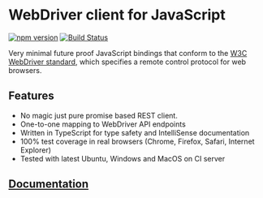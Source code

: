 # WebDriver client for JavaScript

[![npm version](https://badge.fury.io/js/w3c-webdriver.svg)](https://badge.fury.io/js/w3c-webdriver)
[![Build Status](https://dev.azure.com/w3c-webdriver/w3c-webdriver/_apis/build/status/w3c-webdriver.w3c-webdriver?branchName=master)](https://dev.azure.com/w3c-webdriver/w3c-webdriver/_build/latest?definitionId=1&branchName=master)

Very minimal future proof JavaScript bindings
that conform to the [W3C WebDriver standard](https://www.w3.org/TR/webdriver),
which specifies a remote control protocol for web browsers.

## Features
- No magic just pure promise based REST client.
- One-to-one mapping to WebDriver API endpoints
- Written in TypeScript for type safety and IntelliSense documentation
- 100% test coverage in real browsers (Chrome, Firefox, Safari, Internet Explorer)
- Tested with latest Ubuntu, Windows and MacOS on CI server

## [Documentation](https://w3c-webdriver.github.io)
